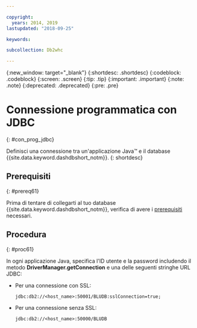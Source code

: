 ```yaml
---

copyright:
  years: 2014, 2019
lastupdated: "2018-09-25"

keywords:

subcollection: Db2whc

---
```


<!-- Attribute definitions --> 
{:new_window: target="_blank"}
{:shortdesc: .shortdesc}
{:codeblock: .codeblock}
{:screen: .screen}
{:tip: .tip}
{:important: .important}
{:note: .note}
{:deprecated: .deprecated}
{:pre: .pre}

# Connessione programmatica con JDBC
{: #con_prog_jdbc}

Definisci una connessione tra un'applicazione Java™ e il database {{site.data.keyword.dashdbshort_notm}}.
{: shortdesc}

## Prerequisiti
{: #prereq61}

Prima di tentare di collegarti al tuo database {{site.data.keyword.dashdbshort_notm}}, verifica di avere i [prerequisiti](/docs/services/Db2whc/connecting/connecting.html#prereqs) necessari.

<!-- Before you can connect to your database, you must perform the following steps:

- [Verify prerequisites](prereqs.html), including installing driver packages, configuring your local environment, and downloading SSL certificates (if needed)
- Collect [connection information](credentials.html), including database details such as host name and port numbers, and connection credentials such as user ID and password -->

## Procedura
{: #proc61}

In ogni applicazione Java, specifica l'ID utente e la password includendo il metodo **DriverManager.getConnection** e una delle seguenti stringhe URL JDBC:

- Per una connessione con SSL:

  `jdbc:db2://<host_name>:50001/BLUDB:sslConnection=true;`

- Per una connessione senza SSL:

  `jdbc:db2://<host_name>:50000/BLUDB`


